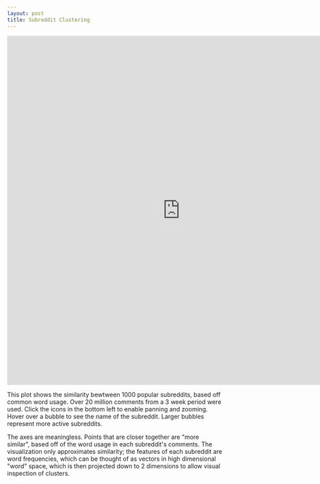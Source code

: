 ```yaml
---
layout: post
title: Subreddit Clustering
---
```


<iframe src="https://vida.io/gists/vn2hn29qg8H6a6DwN/index.html" seamless frameborder="0" width="808" height="816"></iframe>

This plot shows the similarity bewtween 1000 popular subreddits, based off common word usage. Over 20 million comments from a 3 week period were used. Click the icons in the bottom left to enable panning and zooming. Hover over a bubble to see the name of the subreddit. Larger bubbles represent more active subreddits. 

The axes are meaningless. Points that are closer together are "more similar", based off of the word usage in each subreddit's comments. The visualization only approximates similarity; the features of each subreddit are word frequencies, which can be thought of as vectors in high dimensional "word" space, which is then projected down to 2 dimensions to allow visual inspection of clusters. 
